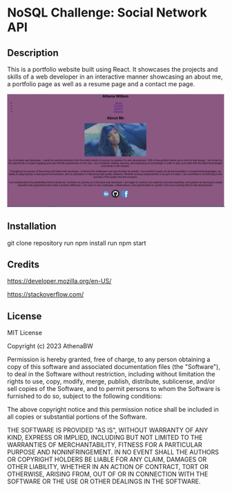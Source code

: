 # NoSQL Challenge: Social Network API

## Description

This is a portfolio website built using React. It showcases the projects and skills of a web developer in an interactive manner showcasing an about me, a portfolio page as well as a resume page and a contact me page.

![Alt text](src/components/pics/Screenshot%202023-05-19%20155804.png)

## Installation

git clone repository
run npm install
run npm start

## Credits

https://developer.mozilla.org/en-US/

https://stackoverflow.com/

## License

MIT License

Copyright (c) 2023 AthenaBW

Permission is hereby granted, free of charge, to any person obtaining a copy
of this software and associated documentation files (the "Software"), to deal
in the Software without restriction, including without limitation the rights
to use, copy, modify, merge, publish, distribute, sublicense, and/or sell
copies of the Software, and to permit persons to whom the Software is
furnished to do so, subject to the following conditions:

The above copyright notice and this permission notice shall be included in all
copies or substantial portions of the Software.

THE SOFTWARE IS PROVIDED "AS IS", WITHOUT WARRANTY OF ANY KIND, EXPRESS OR
IMPLIED, INCLUDING BUT NOT LIMITED TO THE WARRANTIES OF MERCHANTABILITY,
FITNESS FOR A PARTICULAR PURPOSE AND NONINFRINGEMENT. IN NO EVENT SHALL THE
AUTHORS OR COPYRIGHT HOLDERS BE LIABLE FOR ANY CLAIM, DAMAGES OR OTHER
LIABILITY, WHETHER IN AN ACTION OF CONTRACT, TORT OR OTHERWISE, ARISING FROM,
OUT OF OR IN CONNECTION WITH THE SOFTWARE OR THE USE OR OTHER DEALINGS IN THE
SOFTWARE.
